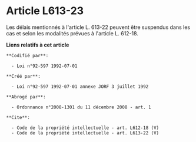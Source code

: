 # Article L613-23

Les délais mentionnés à l'article L. 613-22 peuvent être suspendus dans les cas et selon les modalités prévues à l'article L.
612-18.

**Liens relatifs à cet article**

	**Codifié par**:

	  - Loi n°92-597 1992-07-01

	**Créé par**:

	  - Loi n°92-597 1992-07-01 annexe JORF 3 juillet 1992

	**Abrogé par**:

	  - Ordonnance n°2008-1301 du 11 décembre 2008 - art. 1

	**Cite**:

	  - Code de la propriété intellectuelle - art. L612-18 (V)
	  - Code de la propriété intellectuelle - art. L613-22 (V)
